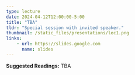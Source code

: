 ```yaml
---
type: lecture
date: 2024-04-12T12:00:00-5:00
title: "TBA"
tldr: "Special session with invited speaker."
thumbnail: /static_files/presentations/lec1.png
links: 
    - url: https://slides.google.com
      name: slides
---
```

**Suggested Readings:**
TBA
